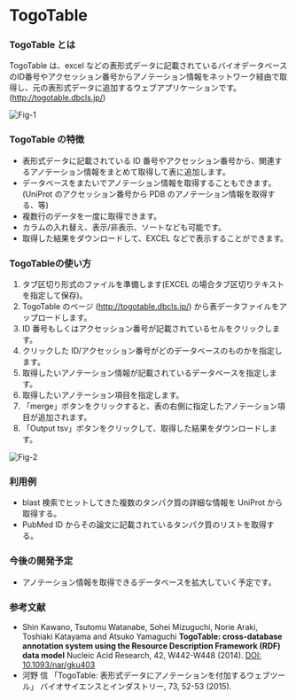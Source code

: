 # TogoTable
### TogoTable とは

TogoTable は、excel などの表形式データに記載されているバイオデータベースのID番号やアクセッション番号からアノテーション情報をネットワーク経由で取得し、元の表形式データに追加するウェブアプリケーションです。 (http://togotable.dbcls.jp/)  

![Fig-1](https://raw.githubusercontent.com/dbcls/master/services/images/DBCLSservices_TogoTable_fig-1_180530.png)  

### TogoTable の特徴

* 表形式データに記載されている ID 番号やアクセッション番号から、関連するアノテーション情報をまとめて取得して表に追加します。
* データベースをまたいでアノテーション情報を取得することもできます。(UniProt のアクセッション番号から PDB のアノテーション情報を取得する、等)
* 複数行のデータを一度に取得できます。
* カラムの入れ替え、表示/非表示、ソートなども可能です。
* 取得した結果をダウンロードして、EXCEL などで表示することができます。

### TogoTableの使い方

1. タブ区切り形式のファイルを準備します(EXCEL の場合タブ区切りテキストを指定して保存)。
2. TogoTable のページ (http://togotable.dbcls.jp/) から表データファイルをアップロードします。
3. ID 番号もしくはアクセッション番号が記載されているセルをクリックします。
4. クリックした ID/アクセッション番号がどのデータベースのものかを指定します。
5. 取得したいアノテーション情報が記載されているデータベースを指定します。
6. 取得したいアノテーション項目を指定します。
7. 「merge」ボタンをクリックすると、表の右側に指定したアノテーション項目が追加されます。
8. 「Output tsv」ボタンをクリックして、取得した結果をダウンロードします。

![Fig-2](https://raw.githubusercontent.com/dbcls/master/services/images/DBCLSservices_TogoTable_fig-2_180530.png)

### 利用例

* blast 検索でヒットしてきた複数のタンパク質の詳細な情報を UniProt から取得する。
* PubMed ID からその論文に記載されているタンパク質のリストを取得する。


### 今後の開発予定

* アノテーション情報を取得できるデータベースを拡大していく予定です。

### 参考文献

* Shin Kawano, Tsutomu Watanabe, Sohei Mizuguchi, Norie Araki, Toshiaki Katayama and Atsuko Yamaguchi
    **TogoTable: cross-database annotation system using the Resource Description Framework (RDF) data model**
    Nucleic Acid Research, 42, W442-W448 (2014).
    [DOI: 10.1093/nar/gku403](https://doi.org/10.1093/nar/gku403)
* 河野 信 「TogoTable: 表形式データにアノテーションを付加するウェブツール」 バイオサイエンスとインダストリー, 73, 52-53 (2015).


<!--:-->
